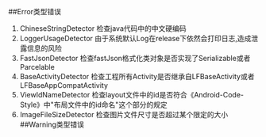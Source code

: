 ##Error类型错误 
1.  ChineseStringDetector
    检查java代码中的中文硬编码
2.  LoggerUsageDetector
    由于系统默认Log在release下依然会打印日志,造成泄露信息的风险
3.  FastJsonDetector
    检查fastJson格式化类对象是否实现了Serializable或者Parcelable
4.  BaseActivityDetector
    检查工程所有Activity是否继承自LFBaseActivity或者LFBaseAppCompatActivity
5.  ViewIdNameDetector
    检查layout文件中的id是否符合《Android-Code-Style》中"布局文件中的id命名"这个部分的规定
6.  ImageFileSizeDetector
    检查图片文件尺寸是否超过某个限定的大小
##Warning类型错误
